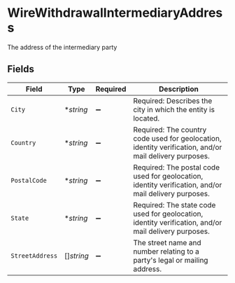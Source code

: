 # WireWithdrawalIntermediaryAddress

The address of the intermediary party


## Fields

| Field                                                                                                  | Type                                                                                                   | Required                                                                                               | Description                                                                                            |
| ------------------------------------------------------------------------------------------------------ | ------------------------------------------------------------------------------------------------------ | ------------------------------------------------------------------------------------------------------ | ------------------------------------------------------------------------------------------------------ |
| `City`                                                                                                 | **string*                                                                                              | :heavy_minus_sign:                                                                                     | Required: Describes the city in which the entity is located.                                           |
| `Country`                                                                                              | **string*                                                                                              | :heavy_minus_sign:                                                                                     | Required: The country code used for geolocation, identity verification, and/or mail delivery purposes. |
| `PostalCode`                                                                                           | **string*                                                                                              | :heavy_minus_sign:                                                                                     | Required: The postal code used for geolocation, identity verification, and/or mail delivery purposes.  |
| `State`                                                                                                | **string*                                                                                              | :heavy_minus_sign:                                                                                     | Required: The state code used for geolocation, identity verification, and/or mail delivery purposes.   |
| `StreetAddress`                                                                                        | []*string*                                                                                             | :heavy_minus_sign:                                                                                     | The street name and number relating to a party's legal or mailing address.                             |